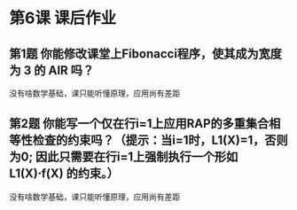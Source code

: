 
# 第6课 课后作业

## 第1题 你能修改课堂上Fibonacci程序，使其成为宽度为 3 的 AIR 吗？

没有啥数学基础，课只能听懂原理，应用尚有差距

## 第2题 你能写一个仅在行i=1上应用RAP的多重集合相等性检查的约束吗？（提示：当i=1时，L1(X)=1，否则为0; 因此只需要在行i=1上强制执行一个形如 L1(X)⋅f(X) 的约束。）
没有啥数学基础，课只能听懂原理，应用尚有差距
